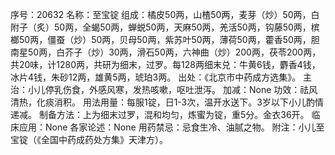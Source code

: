 序号：20632
名称：至宝锭
组成：橘皮50两，山楂50两，麦芽（炒）50两，白附子（炙）50两，全蝎50两，蝉蜕50两，天麻50两，羌活50两，钩藤50两，槟榔50两，僵蚕（炒）50两，贝母50两，紫苏叶50两，薄荷50两，藿香50两，胆南星50两，白芥子（炒）30两，滑石50两，六神曲（炒）200两，茯苓200两，共20味，计1280两，共研为细末，过罗。每128两细末兑：牛黄6钱，麝香4钱，冰片4钱，朱砂12两，雄黄5两，琥珀3两。
出处：《北京市中药成方选集》。
主治：小儿停乳伤食，外感风寒，发热咳嗽，呕吐泄泻。
加减：None
功效：祛风清热，化痰消积。
用法用量：每服1锭，日1-3次，温开水送下。3岁以下小儿酌情递减。
制备方法：上为细末过罗，混和均匀，炼蜜为锭，重5分。金衣36开。
临床应用：None
各家论述：None
用药禁忌：忌食生冷、油腻之物。
附注：小儿至宝锭（《全国中药成药处方集》天津方）。
